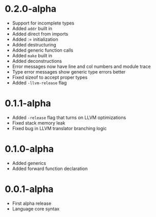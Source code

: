 # 0.2.0-alpha

- Support for incomplete types
- Added `addr` built in
- Added direct from imports
- Added := initialization
- Added destructuring
- Added generic function calls
- Added `make` built in
- Added deconstructions
- Error messages now have line and col numbers and module trace
- Type error messages show generic type errors better
- Fixed sizeof to accept proper types
- Added `-llvm-release` flag

# 0.1.1-alpha

- Added `-release` flag that turns on LLVM optimizations
- Fixed stack memory leak
- Fixed bug in LLVM translator branching logic

# 0.1.0-alpha

- Added generics
- Added forward function declaration

# 0.0.1-alpha

- First alpha release
- Language core syntax